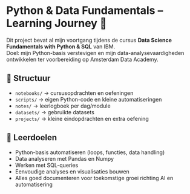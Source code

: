# Python & Data Fundamentals – Learning Journey 🚀

Dit project bevat al mijn voortgang tijdens de cursus **Data Science Fundamentals with Python & SQL** van IBM.  
Doel: mijn Python-basis verstevigen en mijn data-analysevaardigheden ontwikkelen ter voorbereiding op Amsterdam Data Academy.

## 📂 Structuur
- `notebooks/` → cursusopdrachten en oefeningen
- `scripts/` → eigen Python-code en kleine automatiseringen
- `notes/` → leerlogboek per dag/module
- `datasets/` → gebruikte datasets
- `projects/` → kleine eindopdrachten en extra oefening

## 🧠 Leerdoelen
- Python-basis automatiseren (loops, functies, data handling)
- Data analyseren met Pandas en Numpy
- Werken met SQL-queries
- Eenvoudige analyses en visualisaties bouwen
- Alles goed documenteren voor toekomstige groei richting AI en automatisering
